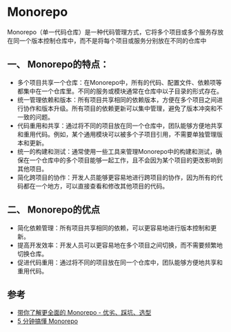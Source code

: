 # Monorepo

Monorepo（单一代码仓库）是一种代码管理方式，它将多个项目或多个服务存放在同一个版本控制仓库中，而不是将每个项目或服务分别放在不同的仓库中

## 一、 Monorepo的特点：
- 多个项目共享一个仓库：在Monorepo中，所有的代码、配置文件、依赖项等都集中在一个仓库里。不同的服务或模块通常在仓库中以子目录的形式存在。  
- 统一管理依赖和版本：所有项目共享相同的依赖版本，方便在多个项目之间进行协作和版本升级。所有项目的依赖更新可以集中管理，避免了版本冲突和不一致的问题。  
- 代码重用和共享：通过将不同的项目放在同一个仓库中，团队能够方便地共享和重用代码。例如，某个通用模块可以被多个子项目引用，不需要单独管理版本和更新。  
- 统一的构建和测试：通常使用一些工具来管理Monorepo中的构建和测试，确保在一个仓库中的多个项目能够一起工作，且不会因为某个项目的更改影响到其他项目。  
- 简化跨项目的协作：开发人员能够更容易地进行跨项目的协作，因为所有的代码都在一个地方，可以直接查看和修改其他项目的代码。

## 二、 Monorepo的优点

- 简化依赖管理：所有项目共享相同的依赖，可以更容易地进行版本控制和更新。
- 提高开发效率：开发人员可以更容易地在多个项目之间切换，而不需要频繁地切换仓库。
- 促进代码重用：通过将不同的项目放在同一个仓库中，团队能够方便地共享和重用代码。





## 参考
- [带你了解更全面的 Monorepo - 优劣、踩坑、选型](https://juejin.cn/post/7215886869199896637)
- [5 分钟搞懂 Monorepo](https://xie.infoq.cn/article/4f870ba6a7c8e0fd825295c92)